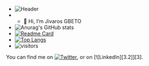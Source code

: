 - ![Header](https://images.unsplash.com/photo-1605379399642-870262d3d051?ixid=MnwxMjA3fDB8MHxwaG90by1wYWdlfHx8fGVufDB8fHx8&ixlib=rb-1.2.1&auto=format&fit=crop&w=1812&q=50)
- - 👋 Hi, I’m Jivaros GBETO 
- ![Anurag's GitHub stats](https://github-readme-stats.vercel.app/api?username=MrJivaros&show_icons=true&theme=radical)
- [![Readme Card](https://github-readme-stats.vercel.app/api/pin/?username=MrJivaros&repo=mini_real_time_app)](https://github.com/MrJivaros/mini_real_time_app)
- [![Top Langs](https://github-readme-stats.vercel.app/api/top-langs/?username=Mrjivaros&layout=compact)](https://github.com/MrJivaros)
- ![visitors](https://visitor-badge.glitch.me/badge?page_id=page.id&left_color=green&right_color=red)

<!-- Actual text -->

You can find me on [![Twitter][1.2]][1], or on [![LinkedIn][3.2]][3].

<!-- Icons -->

[1.2]: http://i.imgur.com/wWzX9uB.png (twitter icon without padding)
[2.2]: https://raw.githubusercontent.com/MartinHeinz/MartinHeinz/master/linkedin-3-16.png (LinkedIn icon without padding)

<!-- Links to your social media accounts -->

[1]: https://twitter.com/Martin_Heinz_
[2]: https://www.linkedin.com/in/heinz-martin/






<!---
MrJivaros/MrJivaros is a ✨ special ✨ repository because its `README.md` (this file) appears on your GitHub profile.
You can click the Preview link to take a look at your changes.
--->
